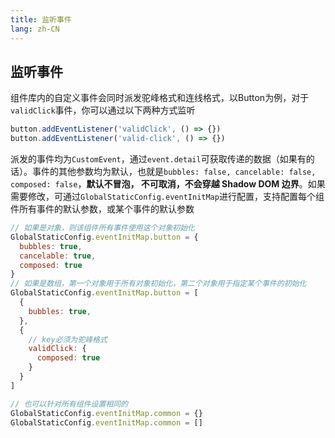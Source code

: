 ```yaml
---
title: 监听事件
lang: zh-CN
---
```


## 监听事件

组件库内的自定义事件会同时派发驼峰格式和连线格式，以Button为例，对于`validClick`事件，你可以通过以下两种方式监听

```js
button.addEventListener('validClick', () => {})
button.addEventListener('valid-click', () => {})
```

派发的事件均为`CustomEvent`，通过`event.detail`可获取传递的数据（如果有的话）。事件的其他参数均为默认，也就是`bubbles: false, cancelable: false, composed: false`，**默认不冒泡， 不可取消，不会穿越 Shadow DOM 边界**。如果需要修改，可通过`GlobalStaticConfig.eventInitMap`进行配置，支持配置每个组件所有事件的默认参数，或某个事件的默认参数

```js
// 如果是对象，则该组件所有事件使用这个对象初始化
GlobalStaticConfig.eventInitMap.button = {
  bubbles: true,
  cancelable: true,
  composed: true
}
// 如果是数组，第一个对象用于所有对象初始化，第二个对象用于指定某个事件的初始化
GlobalStaticConfig.eventInitMap.button = [
  {
    bubbles: true,
  },
  {
    // key必须为驼峰格式
    validClick: {
      composed: true
    }
  }
]

// 也可以针对所有组件设置相同的
GlobalStaticConfig.eventInitMap.common = {}
GlobalStaticConfig.eventInitMap.common = []
```
<!--this file is copied from Chinese md, remove this comment to update it, or it will be overwritten on next build-->